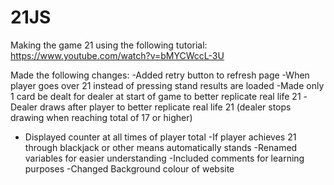 # 21JS
Making the game 21 using the following tutorial:
https://www.youtube.com/watch?v=bMYCWccL-3U

Made the following changes:
-Added retry button to refresh page
-When player goes over 21 instead of pressing stand 
results are loaded
-Made only 1 card be dealt for dealer at start of game
to better replicate real life 21
-Dealer draws after player to better replicate real life
21 
(dealer stops drawing when reaching total of 17 or higher)
- Displayed counter at all times of player total
-If player achieves 21 through blackjack or other means
automatically stands
-Renamed variables for easier understanding
-Included comments for learning purposes
-Changed Background colour of website
